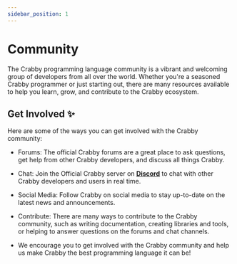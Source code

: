 ```yaml
---
sidebar_position: 1
---
```


# Community

The Crabby programming language community is a vibrant and welcoming group of developers from all over the world. Whether you're a seasoned Crabby programmer or just starting out, there are many resources available to help you learn, grow, and contribute to the Crabby ecosystem.

## Get Involved ✨

Here are some of the ways you can get involved with the Crabby community:

* Forums: The official Crabby forums are a great place to ask questions, get help from other Crabby developers, and discuss all things Crabby.

* Chat: Join the Official Crabby server on **[Discord](https://discord.gg/BX7uDaab)** to chat with other Crabby developers and users in real time.

* Social Media: Follow Crabby on social media to stay up-to-date on the latest news and announcements.

* Contribute: There are many ways to contribute to the Crabby community, such as writing documentation, creating libraries and tools, or helping to answer questions on the forums and chat channels.

* We encourage you to get involved with the Crabby community and help us make Crabby the best programming language it can be!
